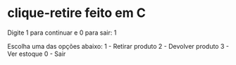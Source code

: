 # clique-retire feito em C

Digite 1 para continuar e 0 para sair: 1

Escolha uma das opções abaixo:
1 - Retirar produto
2 - Devolver produto
3 - Ver estoque
0 - Sair
